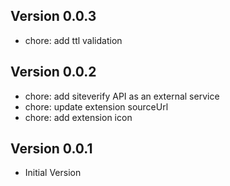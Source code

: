 ## Version 0.0.3
- chore: add ttl validation

## Version 0.0.2
- chore: add siteverify API as an external service
- chore: update extension sourceUrl
- chore: add extension icon

## Version 0.0.1
- Initial Version
